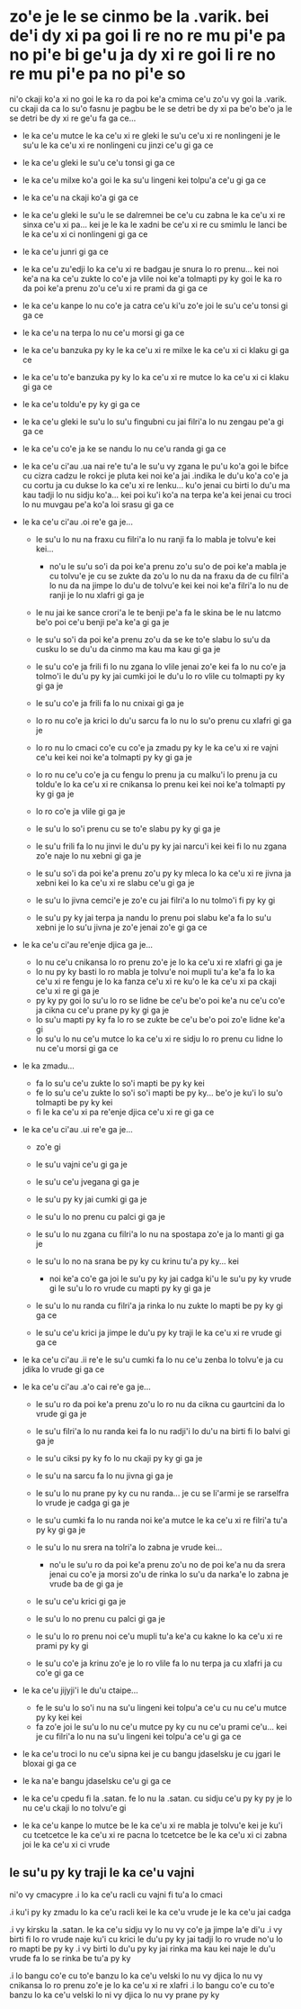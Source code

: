 zo'e je le se cinmo be la .varik. bei de'i dy xi pa goi li re no re mu pi'e pa no pi'e bi ge'u ja dy xi re goi li re no re mu pi'e pa no pi'e so
================================================================================================================================================

ni'o ckaji ko'a xi no goi le ka ro da poi ke'a cmima ce'u zo'u vy goi la .varik. cu ckaji da ca lo su'o fasnu je pagbu be le se detri be dy xi pa be'o be'o ja le se detri be dy xi re ge'u fa ga ce...

* le ka ce'u mutce le ka ce'u xi re gleki le su'u ce'u xi re nonlingeni je le su'u le ka ce'u xi re nonlingeni cu jinzi ce'u gi ga ce
* le ka ce'u gleki le su'u ce'u tonsi gi ga ce
* le ka ce'u milxe ko'a goi le ka su'u lingeni kei tolpu'a ce'u gi ga ce
* le ka ce'u na ckaji ko'a gi ga ce
* le ka ce'u gleki le su'u le se dalremnei be ce'u cu zabna le ka ce'u xi re sinxa ce'u xi pa... kei je le ka le xadni be ce'u xi re cu smimlu le lanci be le ka ce'u xi ci nonlingeni gi ga ce
* le ka ce'u junri gi ga ce
* le ka ce'u zu'edji lo ka ce'u xi re badgau je snura lo ro prenu... kei noi ke'a na ka ce'u zukte lo co'e ja vlile noi ke'a tolmapti py ky goi le ka ro da poi ke'a prenu zo'u ce'u xi re prami da gi ga ce
* le ka ce'u kanpe lo nu co'e ja catra ce'u ki'u zo'e joi le su'u ce'u tonsi gi ga ce
* le ka ce'u na terpa lo nu ce'u morsi gi ga ce
* le ka ce'u banzuka py ky le ka ce'u xi re milxe le ka ce'u xi ci klaku gi ga ce
* le ka ce'u to'e banzuka py ky lo ka ce'u xi re mutce lo ka ce'u xi ci klaku gi ga ce
* le ka ce'u toldu'e py ky gi ga ce
* le ka ce'u gleki le su'u lo su'u fingubni cu jai filri'a lo nu zengau pe'a gi ga ce
* le ka ce'u co'e ja ke se nandu lo nu ce'u randa gi ga ce

* le ka ce'u ci'au .ua nai re'e tu'a le su'u vy zgana le pu'u ko'a goi le bifce cu cizra cadzu le rokci je pluta kei noi ke'a jai .indika le du'u ko'a co'e ja cu cortu ja cu dukse lo ka ce'u xi re lenku... ku'o jenai cu birti lo du'u ma kau tadji lo nu sidju ko'a... kei poi ku'i ko'a na terpa ke'a kei jenai cu troci lo nu muvgau pe'a ko'a loi srasu gi ga ce

* le ka ce'u ci'au .oi re'e ga je...

  * le su'u lo nu na fraxu cu filri'a lo nu ranji fa lo mabla je tolvu'e kei kei...

    * no'u le su'u so'i da poi ke'a prenu zo'u su'o de poi ke'a mabla je cu tolvu'e je cu se zukte da zo'u lo nu da na fraxu da de cu filri'a lo nu da na jimpe lo du'u de tolvu'e kei kei noi ke'a filri'a lo nu de ranji je lo nu xlafri gi ga je

  * le nu jai ke sance crori'a le te benji pe'a fa le skina be le nu latcmo be'o poi ce'u benji pe'a ke'a gi ga je
  * le su'u so'i da poi ke'a prenu zo'u da se ke to'e slabu lo su'u da cusku lo se du'u da cinmo ma kau ma kau gi ga je
  * le su'u co'e ja frili fi lo nu zgana lo vlile jenai zo'e kei fa lo nu co'e ja tolmo'i le du'u py ky jai cumki joi le du'u lo ro vlile cu tolmapti py ky gi ga je
  * le su'u co'e ja frili fa lo nu cnixai gi ga je
  * lo ro nu co'e ja krici lo du'u sarcu fa lo nu lo su'o prenu cu xlafri gi ga je
  * lo ro nu lo cmaci co'e cu co'e ja zmadu py ky le ka ce'u xi re vajni ce'u kei kei noi ke'a tolmapti py ky gi ga je
  * lo ro nu ce'u co'e ja cu fengu lo prenu ja cu malku'i lo prenu ja cu toldu'e lo ka ce'u xi re cnikansa lo prenu kei kei noi ke'a tolmapti py ky gi ga je
  * lo ro co'e ja vlile gi ga je
  * le su'u lo so'i prenu cu se to'e slabu py ky gi ga je
  * le su'u frili fa lo nu jinvi le du'u py ky jai narcu'i kei kei fi lo nu zgana zo'e naje lo nu xebni gi ga je
  * le su'u so'i da poi ke'a prenu zo'u py ky mleca lo ka ce'u xi re jivna ja xebni kei lo ka ce'u xi re slabu ce'u gi ga je
  * le su'u lo jivna cemci'e je zo'e cu jai filri'a lo nu tolmo'i fi py ky gi
  * le su'u py ky jai terpa ja nandu lo prenu poi slabu ke'a fa lo su'u xebni je lo su'u jivna je zo'e jenai zo'e gi ga ce

* le ka ce'u ci'au re'enje djica ga je...

  * lo nu ce'u cnikansa lo ro prenu zo'e je lo ka ce'u xi re xlafri gi ga je
  * lo nu py ky basti lo ro mabla je tolvu'e noi mupli tu'a ke'a fa lo ka ce'u xi re fengu je lo ka fanza ce'u xi re ku'o le ka ce'u xi pa ckaji ce'u xi re gi ga je
  * py ky py goi lo su'u lo ro se lidne be ce'u be'o poi ke'a nu ce'u co'e ja cikna cu ce'u prane py ky gi ga je
  * lo su'u mapti py ky fa lo ro se zukte be ce'u be'o poi zo'e lidne ke'a gi
  * lo su'u lo nu ce'u mutce lo ka ce'u xi re sidju lo ro prenu cu lidne lo nu ce'u morsi gi ga ce

* le ka zmadu...

  * fa lo su'u ce'u zukte lo so'i mapti be py ky kei
  * fe lo su'u ce'u zukte lo so'i so'i mapti be py ky... be'o je ku'i lo su'o tolmapti be py ky kei
  * fi le ka ce'u xi pa re'enje djica ce'u xi re gi ga ce

* le ka ce'u ci'au .ui re'e ga je...

  * zo'e gi
  * le su'u vajni ce'u gi ga je
  * le su'u ce'u jvegana gi ga je
  * le su'u py ky jai cumki gi ga je
  * le su'u lo no prenu cu palci gi ga je
  * le su'u lo nu zgana cu filri'a lo nu na spostapa zo'e ja lo manti gi ga je
  * le su'u lo no na srana be py ky cu krinu tu'a py ky... kei

    * noi ke'a co'e ga joi le su'u py ky jai cadga ki'u le su'u py ky vrude gi le su'u lo ro vrude cu mapti py ky gi ga je

  * le su'u lo nu randa cu filri'a ja rinka lo nu zukte lo mapti be py ky gi ga ce
  * le su'u ce'u krici ja jimpe le du'u py ky traji le ka ce'u xi re vrude gi ga ce

* le ka ce'u ci'au .ii re'e le su'u cumki fa lo nu ce'u zenba lo tolvu'e ja cu jdika lo vrude gi ga ce
* le ka ce'u ci'au .a'o cai re'e ga je...

  * le su'u ro da poi ke'a prenu zo'u lo ro nu da cikna cu gaurtcini da lo vrude gi ga je
  * le su'u filri'a lo nu randa kei fa lo nu radji'i lo du'u na birti fi lo balvi gi ga je
  * le su'u ciksi py ky fo lo nu ckaji py ky gi ga je
  * le su'u na sarcu fa lo nu jivna gi ga je
  * le su'u lo nu prane py ky cu nu randa... je cu se li'armi je se rarselfra lo vrude je cadga gi ga je
  * le su'u cumki fa lo nu randa noi ke'a mutce le ka ce'u xi re filri'a tu'a py ky gi ga je
  * le su'u lo nu srera na tolri'a lo zabna je vrude kei...

    * no'u le su'u ro da poi ke'a prenu zo'u no de poi ke'a nu da srera jenai cu co'e ja morsi zo'u de rinka lo su'u da narka'e lo zabna je vrude ba de gi ga je

  * le su'u ce'u krici gi ga je
  * le su'u lo no prenu cu palci gi ga je
  * le su'u lo ro prenu noi ce'u mupli tu'a ke'a cu kakne lo ka ce'u xi re prami py ky gi
  * le su'u co'e ja krinu zo'e je lo ro vlile fa lo nu terpa ja cu xlafri ja cu co'e gi ga ce

* le ka ce'u jijyji'i le du'u ctaipe...

  * fe le su'u lo so'i nu na su'u lingeni kei tolpu'a ce'u cu nu ce'u mutce py ky kei kei
  * fa zo'e joi le su'u lo nu ce'u mutce py ky cu nu ce'u prami ce'u... kei je cu filri'a lo nu na su'u lingeni kei tolpu'a ce'u gi ga ce

* le ka ce'u troci lo nu ce'u sipna kei je cu bangu jdaselsku je cu jgari le bloxai gi ga ce
* le ka na'e bangu jdaselsku ce'u gi ga ce
* le ka ce'u cpedu fi la .satan. fe lo nu la .satan. cu sidju ce'u py ky py je lo nu ce'u ckaji lo no tolvu'e gi
* le ka ce'u kanpe lo mutce be le ka ce'u xi re mabla je tolvu'e kei je ku'i cu tcetcetce le ka ce'u xi re pacna lo tcetcetce be le ka ce'u xi ci zabna joi le ka ce'u xi ci vrude

## le su'u py ky traji le ka ce'u vajni
ni'o vy cmacypre  .i lo ka ce'u racli cu vajni fi tu'a lo cmaci

.i ku'i py ky zmadu lo ka ce'u racli kei le ka ce'u vrude je le ka ce'u jai cadga

.i vy kirsku la .satan. le ka ce'u sidju vy lo nu vy co'e ja jimpe la'e di'u  .i vy birti fi lo ro vrude naje ku'i cu krici le du'u py ky jai tadji lo ro vrude no'u lo ro mapti be py ky  .i vy birti lo du'u py ky jai rinka ma kau kei naje le du'u vrude fa lo se rinka be tu'a py ky

.i lo bangu co'e cu to'e banzu lo ka ce'u velski lo nu vy djica lo nu vy cnikansa lo ro prenu zo'e je lo ka ce'u xi re xlafri
.i lo bangu co'e cu to'e banzu lo ka ce'u velski lo ni vy djica lo nu vy prane py ky
